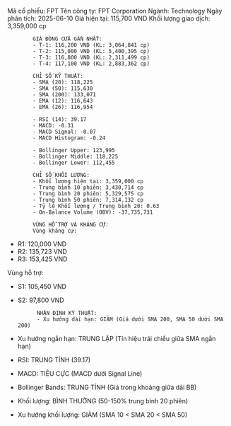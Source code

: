 Mã cổ phiếu: FPT
            Tên công ty: FPT Corporation
            Ngành: Technology
            Ngày phân tích: 2025-06-10
            Giá hiện tại: 115,700 VND
            Khối lượng giao dịch: 3,359,000 cp

            GIÁ ĐÓNG CỬA GẦN NHẤT:
            - T-1: 116,200 VND (KL: 3,064,841 cp)
            - T-2: 115,000 VND (KL: 5,400,395 cp)
            - T-3: 116,800 VND (KL: 2,311,499 cp)
            - T-4: 117,100 VND (KL: 2,883,362 cp)
            
            CHỈ SỐ KỸ THUẬT:
            - SMA (20): 118,225
            - SMA (50): 115,630
            - SMA (200): 133,071
            - EMA (12): 116,643
            - EMA (26): 116,954
            
            - RSI (14): 39.17
            - MACD: -0.31
            - MACD Signal: -0.07
            - MACD Histogram: -0.24
            
            - Bollinger Upper: 123,995
            - Bollinger Middle: 118,225
            - Bollinger Lower: 112,455

            CHỈ SỐ KHỐI LƯỢNG:
            - Khối lượng hiện tại: 3,359,000 cp
            - Trung bình 10 phiên: 3,430,714 cp
            - Trung bình 20 phiên: 5,329,575 cp
            - Trung bình 50 phiên: 7,314,132 cp
            - Tỷ lệ Khối lượng / Trung bình 20: 0.63
            - On-Balance Volume (OBV): -37,735,731
            
            VÙNG HỖ TRỢ VÀ KHÁNG CỰ:
            Vùng kháng cự:
- R1: 120,000 VND
- R2: 135,723 VND
- R3: 153,425 VND

Vùng hỗ trợ:
- S1: 105,450 VND
- S2: 97,800 VND

            
            NHẬN ĐỊNH KỸ THUẬT:
            - Xu hướng dài hạn: GIẢM (Giá dưới SMA 200, SMA 50 dưới SMA 200)
- Xu hướng ngắn hạn: TRUNG LẬP (Tín hiệu trái chiều giữa SMA ngắn hạn)
- RSI: TRUNG TÍNH (39.17)
- MACD: TIÊU CỰC (MACD dưới Signal Line)
- Bollinger Bands: TRUNG TÍNH (Giá trong khoảng giữa dải BB)
- Khối lượng: BÌNH THƯỜNG (50-150% trung bình 20 phiên)
- Xu hướng khối lượng: GIẢM (SMA 10 < SMA 20 < SMA 50)
            